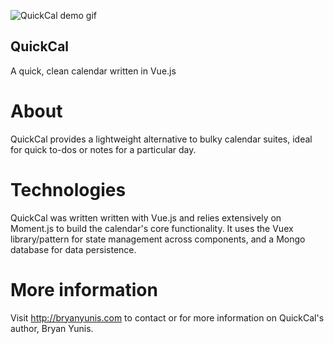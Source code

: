 ![QuickCal demo gif](http://bryanyunis.com/static/quickcal-demo.gif)

## QuickCal
A quick, clean calendar written in Vue.js

# About
QuickCal provides a lightweight alternative to bulky calendar suites, ideal for quick to-dos or notes for a particular day.

# Technologies
QuickCal was written written with Vue.js and relies extensively on Moment.js to build the calendar's core functionality. It uses the Vuex library/pattern for state management across components, and a Mongo database for data persistence. 

# More information
Visit http://bryanyunis.com to contact or for more information on QuickCal's author, Bryan Yunis.
